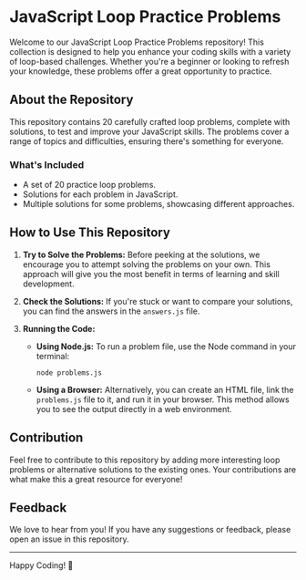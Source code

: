 # JavaScript Loop Practice Problems

Welcome to our JavaScript Loop Practice Problems repository! This collection is designed to help you enhance your coding skills with a variety of loop-based challenges. Whether you're a beginner or looking to refresh your knowledge, these problems offer a great opportunity to practice.

## About the Repository
This repository contains 20 carefully crafted loop problems, complete with solutions, to test and improve your JavaScript skills. The problems cover a range of topics and difficulties, ensuring there's something for everyone.

### What's Included
- A set of 20 practice loop problems.
- Solutions for each problem in JavaScript.
- Multiple solutions for some problems, showcasing different approaches.

## How to Use This Repository
1. **Try to Solve the Problems:** Before peeking at the solutions, we encourage you to attempt solving the problems on your own. This approach will give you the most benefit in terms of learning and skill development.

2. **Check the Solutions:** If you're stuck or want to compare your solutions, you can find the answers in the `answers.js` file.

3. **Running the Code:**
   - **Using Node.js:** To run a problem file, use the Node command in your terminal:
     ```
     node problems.js
     ```
   - **Using a Browser:** Alternatively, you can create an HTML file, link the `problems.js` file to it, and run it in your browser. This method allows you to see the output directly in a web environment.

## Contribution
Feel free to contribute to this repository by adding more interesting loop problems or alternative solutions to the existing ones. Your contributions are what make this a great resource for everyone!

## Feedback
We love to hear from you! If you have any suggestions or feedback, please open an issue in this repository.

---

Happy Coding! 🚀
